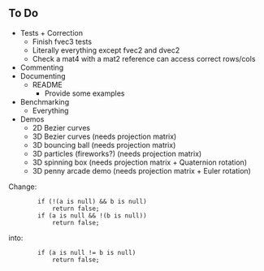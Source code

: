 ## To Do

- Tests + Correction
  - Finish fvec3 tests
  - Literally everything except fvec2 and dvec2
  - Check a mat4 with a mat2 reference can access correct rows/cols
- Commenting
- Documenting
  - README
    - Provide some examples
- Benchmarking
  - Everything
- Demos
  - 2D Bezier curves
  - 3D Bezier curves (needs projection matrix)
  - 3D bouncing ball (needs projection matrix)
  - 3D particles (fireworks?) (needs projection matrix)
  - 3D spinning box (needs projection matrix + Quaternion rotation)
  - 3D penny arcade demo (needs projection matrix + Euler rotation)

Change:

            if (!(a is null) && b is null)
                return false;
            if (a is null && !(b is null))
                return false;

into:

            if (a is null != b is null)
                return false;
